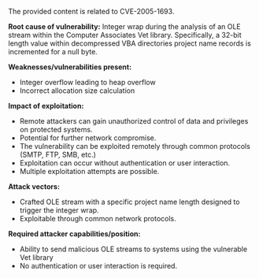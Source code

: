 The provided content is related to CVE-2005-1693.

**Root cause of vulnerability:**
Integer wrap during the analysis of an OLE stream within the Computer Associates Vet library. Specifically, a 32-bit length value within decompressed VBA directories project name records is incremented for a null byte.

**Weaknesses/vulnerabilities present:**
- Integer overflow leading to heap overflow
- Incorrect allocation size calculation

**Impact of exploitation:**
- Remote attackers can gain unauthorized control of data and privileges on protected systems.
- Potential for further network compromise.
- The vulnerability can be exploited remotely through common protocols (SMTP, FTP, SMB, etc.)
- Exploitation can occur without authentication or user interaction.
- Multiple exploitation attempts are possible.

**Attack vectors:**
- Crafted OLE stream with a specific project name length designed to trigger the integer wrap.
- Exploitable through common network protocols.

**Required attacker capabilities/position:**
- Ability to send malicious OLE streams to systems using the vulnerable Vet library
- No authentication or user interaction is required.